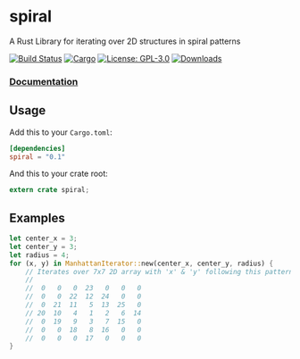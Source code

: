 # spiral

A Rust Library for iterating over 2D structures in spiral patterns

[![Build Status](https://travis-ci.org/tversteeg/spiral.svg?branch=master)](https://travis-ci.org/tversteeg/spiral) [![Cargo](https://img.shields.io/crates/v/spiral.svg)](https://crates.io/crates/spiral) [![License: GPL-3.0](https://img.shields.io/crates/l/spiral.svg)](#license) [![Downloads](https://img.shields.io/crates/d/spiral.svg)](#downloads)

### [Documentation](https://docs.rs/spiral/)

## Usage

Add this to your `Cargo.toml`:

```toml
[dependencies]
spiral = "0.1"
```

And this to your crate root:

```rust
extern crate spiral;
```

## Examples

```rust
let center_x = 3;
let center_y = 3;
let radius = 4;
for (x, y) in ManhattanIterator::new(center_x, center_y, radius) {
	// Iterates over 7x7 2D array with 'x' & 'y' following this pattern:
	//
	//  0   0   0  23   0   0   0 
	//  0   0  22  12  24   0   0 
	//  0  21  11   5  13  25   0 
	// 20  10   4   1   2   6  14 
	//  0  19   9   3   7  15   0 
	//  0   0  18   8  16   0   0 
	//  0   0   0  17   0   0   0 
}
```
